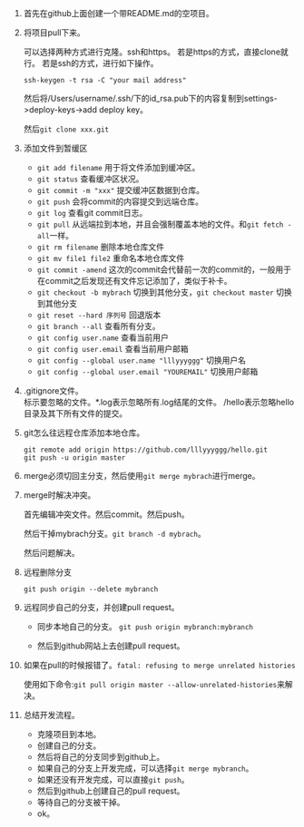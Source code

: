 1. 首先在github上面创建一个带README.md的空项目。
2. 将项目pull下来。
	
	可以选择两种方式进行克隆。ssh和https。	
	若是https的方式，直接clone就行。
	若是ssh的方式，进行如下操作。
	
	`ssh-keygen -t rsa -C "your mail address"`
	
	然后将/Users/username/.ssh/下的id_rsa.pub下的内容复制到settings->deploy-keys->add deploy key。
	
	然后`git clone xxx.git`
	
3. 添加文件到暂缓区
	* 	`git add filename`	用于将文件添加到缓冲区。
	* 	`git status` 查看缓冲区状况。
	* 	`git commit -m "xxx"` 提交缓冲区数据到仓库。
	* 	`git push`  会将commit的内容提交到远端仓库。
	* 	`git log` 查看git commit日志。
	* 	`git pull` 从远端拉到本地，并且会强制覆盖本地的文件。和`git fetch -all`一样。
	* 	`git rm filename` 删除本地仓库文件
	* 	`git mv file1 file2` 重命名本地仓库文件
	* 	`git commit -amend` 这次的commit会代替前一次的commit的，一般用于在commit之后发现还有文件忘记添加了，类似于补卡。 
	* 	`git checkout -b mybrach` 切换到其他分支，`git checkout master` 切换到其他分支
	* 	`git reset --hard 序列号` 回退版本
	*  `git branch --all` 查看所有分支。
	*  `git config user.name` 查看当前用户
	*  `git config user.email` 查看当前用户邮箱
	*  `git config --global user.name "lllyyyggg"` 切换用户名 
	*  `git config --global user.email "YOUREMAIL"` 切换用户邮箱
	
4. .gitignore文件。<br>
标示要忽略的文件。*.log表示忽略所有.log结尾的文件。  /hello表示忽略hello目录及其下所有文件的提交。

5. git怎么往远程仓库添加本地仓库。

	```
	git remote add origin https://github.com/lllyyyggg/hello.git
	git push -u origin master
	```
	
6. merge必须切回主分支，然后使用`git merge mybrach`进行merge。
	
7. merge时解决冲突。

	首先编辑冲突文件。然后commit。然后push。
	
	然后干掉mybrach分支。`git branch -d mybrach`。
	
	然后问题解决。

8. 远程删除分支	

	`git push origin --delete mybranch`
	
9. 远程同步自己的分支，并创建pull request。

	* 同步本地自己的分支。
	  `git push origin mybranch:mybranch`
	  
	* 然后到github网站上去创建pull request。

10. 如果在pull的时候报错了。`fatal: refusing to merge unrelated histories`
  
    使用如下命令:`git pull origin master --allow-unrelated-histories`来解决。	
11. 总结开发流程。

	* 克隆项目到本地。
	* 创建自己的分支。
	* 然后将自己的分支同步到github上。
	* 如果自己的分支上开发完成，可以选择`git merge mybranch`。	
	* 如果还没有开发完成，可以直接`git push`。
	* 然后到github上创建自己的pull request。
	* 等待自己的分支被干掉。	
	* ok。
 			
